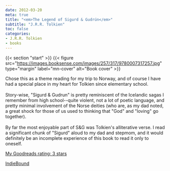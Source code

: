 ```yaml
---
date: 2012-03-20
meta: true
title: "<em>The Legend of Sigurd & Gudrún</em>"
subtitle: "J.R.R. Tolkien"
toc: false
categories:
- J.R.R. Tolkien
- books
---
```


{{< section "start" >}}
{{< figure src="https://images.booksense.com/images/257/317/9780007317257.jpg" type="margin" label="mn-cover" alt="Book cover" >}}

Chose this as a theme reading for my trip to Norway, and of course I have had a special place in my heart for Tolkien since elementary school.<br /><br />Story-wise, "Sigurd &amp; Gudrun" is pretty reminiscent of the Icelandic sagas I remember from high school--quite violent, not a lot of poetic language, and pretty minimal involvement of the Norse deities (who are, as my dad noted, a great shock for those of us used to thinking that "God" and "loving" go together). <br /><br />By far the most enjoyable part of S&amp;G was Tolkien's alliterative verse. I read a significant chunk of "Sigurd" aloud to my dad and stepmom, and it would definitely be an incomplete experience of this book to read it only to oneself.

[My Goodreads rating: 3 stars](https://www.goodreads.com/review/show/288321685)  

[IndieBound](https://www.indiebound.org/book/9780007317257)
